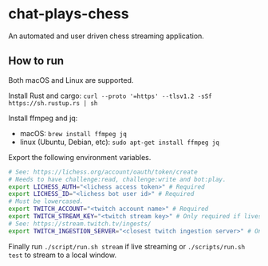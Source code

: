 # chat-plays-chess
An automated and user driven chess streaming application.

## How to run

Both macOS and Linux are supported.

Install Rust and cargo:
`curl --proto '=https' --tlsv1.2 -sSf https://sh.rustup.rs | sh`

Install ffmpeg and jq:
- macOS: `brew install ffmpeg jq`
- linux (Ubuntu, Debian, etc): `sudo apt-get install ffmpeg jq`

Export the following environment variables.
```bash
# See: https://lichess.org/account/oauth/token/create
# Needs to have challenge:read, challenge:write and bot:play.
export LICHESS_AUTH="<lichess access token>" # Required
export LICHESS_ID="<lichess bot user id>" # Required
# Must be lowercased.
export TWITCH_ACCOUNT="<twitch account name>" # Required
export TWITCH_STREAM_KEY="<twitch stream key>" # Only required if livestreaming.
# See: https://stream.twitch.tv/ingests/
export TWITCH_INGESTION_SERVER="<closest twitch ingestion server>" # Only required if livestreaming.
```

Finally run `./script/run.sh stream` if live streaming or `./scripts/run.sh test` to stream to a local window.

